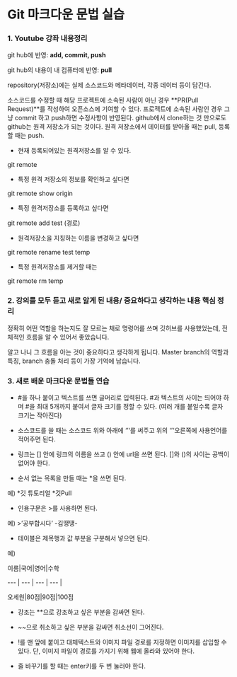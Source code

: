 # Git 마크다운 문법 실습

### 1. Youtube 강좌 내용정리

git hub에 반영: **add, commit, push**

git hub의 내용이 내 컴퓨터에 반영: **pull**

repository(저장소)에는 실제 소스코드와 메타데이터, 각종 데이터 등이 담긴다.

소스코드를 수정할 때 해당 프로젝트에 소속된 사람이 아닌 경우 **PR(Pull Request)**를 작성하여 오픈소스에 기여할 수 있다.
프로젝트에 소속된 사람인 경우 그냥 commit 하고 push하면 수정사항이 반영된다.
github에서 clone하는 것 만으로도 github는 원격 저장소가 되는 것이다. 
원격 저장소에서 데이터를 받아올 때는 pull, 등록할 때는 push. 

* 현재 등록되어있는 원격저장소를 알 수 있다.

git remote

* 특정 원격 저장소의 정보를 확인하고 싶다면

git remote show origin
	
* 특정 원격저장소를 등록하고 싶다면

git remote add test (경로)
	
* 원격저장소을 지칭하는 이름을 변경하고 싶다면

git remote rename test temp

* 특정 원격저장소를 제거할 때는

git remote rm temp

### 2. 강의를 모두 듣고 새로 알게 된 내용/ 중요하다고 생각하는 내용 핵심 정리

정확히 어떤 역할을 하는지도 잘 모르는 채로 명령어를 쓰며 깃허브를 사용했었는데, 전체적인 흐름을 알 수 있어서 좋았습니다.

알고 나니 그 흐름을 아는 것이 중요하다고 생각하게 됩니다. Master branch의 역할과 특징, branch 충돌 처리 등이 가장 기억에 남습니다.

### 3. 새로 배운 마크다운 문법들 연습

* #을 하나 붙이고 텍스트를 쓰면 글머리로 입력된다. #과 텍스트의 사이는 띄어야 하며 #을 최대 5개까지 붙여서 글자 크기를 정할 수 있다. (여러 개를 붙일수록 글자 크기는 작아진다)

* 소스코드를 쓸 때는 소스코드 위와 아래에 ‘’‘를 써주고 위의 ‘’‘오른쪽에 사용언어를 적어주면 된다.

* 링크는 [] 안에 링크의 이름을 쓰고 () 안에 url을 쓰면 된다. []와 ()의 사이는 공백이 없어야 한다.

* 순서 없는 목록을 만들 때는 *을 쓰면 된다.

예) *깃 튜토리얼
	*깃Pull

* 인용구문은 >를 사용하면 된다. 

예) >’공부합시다’ -김땡땡-

* 테이블은 제목행과 값 부분을 구분해서 넣으면 된다.

예) 

이름|국어|영어|수학

--- | --- | --- | --- |

오세원|80점|90점|100점

* 강조는 **으로 강조하고 싶은 부분을 감싸면 된다.

* ~~으로 취소하고 싶은 부분을 감싸면 취소선이 그어진다.

* !를 맨 앞에 붙이고 대체텍스트와 이미지 파일 경로를 지정하면 이미지를 삽입할 수 있다. 단, 이미지 파일이 경로를 가지기 위해 웹에 올라와 있어야 한다.

* 줄 바꾸기를 할 때는 enter키를 두 번 눌러야 한다.
